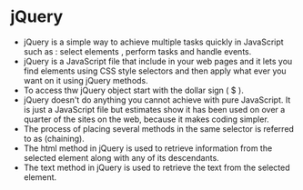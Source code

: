 # **jQuery**
* jQuery is a simple way to achieve multiple tasks quickly in JavaScript such as : select elements , perform tasks and handle events.
* jQuery is a JavaScript file that include in your web pages and it lets you find elements using CSS style selectors and then apply what ever you want on it using jQuery methods.
* To access thw jQuery object start with the dollar sign ( $ ).
* jQuery doesn't do anything you cannot achieve with pure JavaScript. It is just a JavaScript file but estimates show it has been used on over a quarter of the sites on the web, because it makes coding simpler. 
* The process of placing several methods in the same selector is referred to as (chaining).
* The html method in jQuery is used to retrieve information from the selected element along with any of its descendants.
* The text method in jQuery is used to retrieve the text from the selected element.